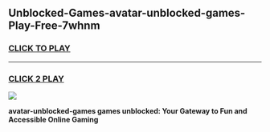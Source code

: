 
## Unblocked-Games-avatar-unblocked-games-Play-Free-7whnm
<h3>
<a href="https://premium76.site?title=avatar-unblocked-games&ref=22A">CLICK TO PLAY</a></h3>
<hr>

<h3>
<a href="https://premium76.site?title=avatar-unblocked-games&ref=22A">CLICK 2 PLAY</a>
  
</h3>

<a href="https://premium76.site?title=avatar-unblocked-games&ref=22A"><img src="https://clearcache.store/games.png"></a>


**avatar-unblocked-games games unblocked: Your Gateway to Fun and Accessible Online Gaming**
